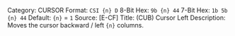 Category: CURSOR
Format: `CSI {n} D`
8-Bit Hex: `9b {n} 44`
7-Bit Hex: `1b 5b {n} 44`
Default: `{n}` = `1`
Source: [E-CF]
Title: (CUB) Cursor Left
Description: Moves the cursor backward / left `{n}` columns.
